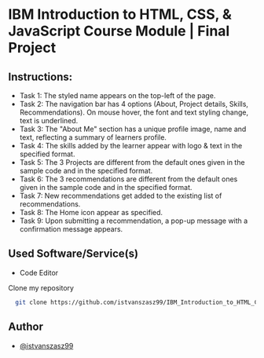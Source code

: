 # IBM Introduction to HTML, CSS, & JavaScript Course Module | Final Project

## Instructions:

- Task 1: The styled name appears on the top-left of the page.
- Task 2: The navigation bar has 4 options (About, Project details, Skills, Recommendations). On mouse hover, the font and text styling change, text is underlined.
- Task 3: The "About Me" section has a unique profile image, name and text, reflecting a summary of learners profile.
- Task 4: The skills added by the learner appear with logo & text in the specified format.
- Task 5: The 3 Projects are different from the default ones given in the sample code and in the specified format.
- Task 6: The 3 recommendations are different from the default ones given in the sample code and in the specified format.
- Task 7: New recommendations get added to the existing list of recommendations.
- Task 8: The Home icon appear as specified.
- Task 9: Upon submitting a recommendation, a pop-up message with a confirmation message appears.

## Used Software/Service(s)
- Code Editor

Clone my repository
```bash
  git clone https://github.com/istvanszasz99/IBM_Introduction_to_HTML_CSS_JavaScript_Couse_Module_Final_Project.git
```

## Author
- [@istvanszasz99](https://www.github.com/istvanszasz99)
